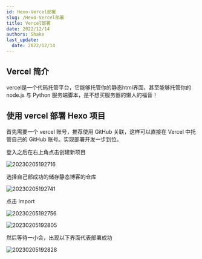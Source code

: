 ```yaml
---
id: Hexo-Vercel部署
slug: /Hexo-Vercel部署
title: Vercel部署
date: 2022/12/14
authors: Shake
last_update:
  date: 2022/12/14
---
```


## Vercel 简介

vercel是一个代码托管平台，它能够托管你的静态html界面，甚至能够托管你的 node.js 与 Python 服务端脚本，是不想买服务器的懒人的福音！

## 使用 vercel 部署 Hexo 项目

首先需要一个 vercel 账号，推荐使用 GitHub 关联，这样可以直接在 Vercel 中托管自己的 GitHub 账号。实现部署开发一步到位。

登入之后在右上角点击创建新项目

![20230205192716](https://shake-picture.oss-cn-guangzhou.aliyuncs.com/Docusaurus/docs/Blog_Building/Docusaurus/20230205192716.png)

选择自己部成功的储存静态博客的仓库

![20230205192741](https://shake-picture.oss-cn-guangzhou.aliyuncs.com/Docusaurus/docs/Blog_Building/Docusaurus/20230205192741.png)

点击 Import

![20230205192756](https://shake-picture.oss-cn-guangzhou.aliyuncs.com/Docusaurus/docs/Blog_Building/Docusaurus/20230205192756.png)

![20230205192805](https://shake-picture.oss-cn-guangzhou.aliyuncs.com/Docusaurus/docs/Blog_Building/Docusaurus/20230205192805.png)

然后等待一小会，出现以下界面代表部署成功

![20230205192828](https://shake-picture.oss-cn-guangzhou.aliyuncs.com/Docusaurus/docs/Blog_Building/Docusaurus/20230205192828.png)